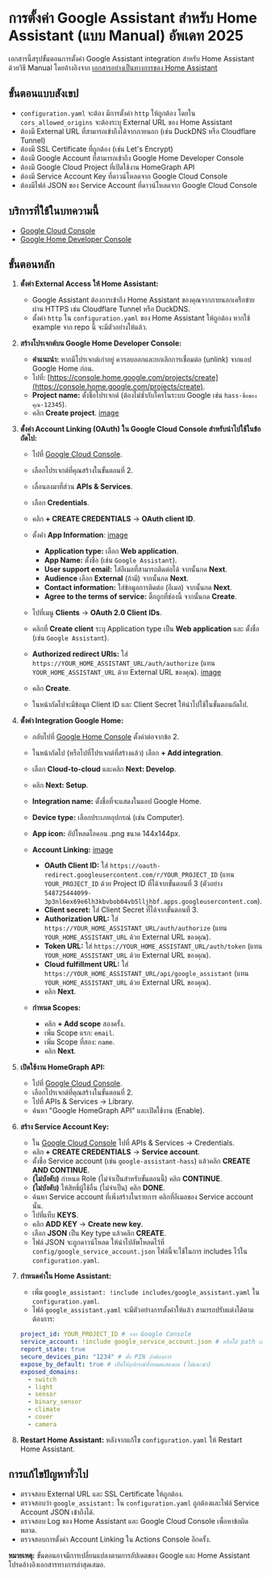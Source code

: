 # การตั้งค่า Google Assistant สำหรับ Home Assistant (แบบ Manual) อัพเดท 2025

เอกสารนี้สรุปขั้นตอนการตั้งค่า Google Assistant integration สำหรับ Home Assistant ด้วยวิธี Manual โดยอ้างอิงจาก [เอกสารอย่างเป็นทางการของ Home Assistant](https://www.home-assistant.io/integrations/google_assistant/)

## ขั้นตอนแบบสังเขป

-   `configuration.yaml` จะต้อง มีการตั้งค่า `http` ให้ถูกต้อง โดยใน `cors_allowed_origins` จะต้องระบุ External URL ของ Home Assistant
-   ต้องมี External URL ที่สามารถเข้าถึงได้จากภายนอก (เช่น DuckDNS หรือ Cloudflare Tunnel)
-   ต้องมี SSL Certificate ที่ถูกต้อง (เช่น Let's Encrypt)
-   ต้องมี Google Account ที่สามารถเข้าถึง Google Home Developer Console
-   ต้องมี Google Cloud Project ที่เปิดใช้งาน HomeGraph API
-   ต้องมี Service Account Key ที่ดาวน์โหลดจาก Google Cloud Console
-   ต้องมีไฟล์ JSON ของ Service Account ที่ดาวน์โหลดจาก Google Cloud Console

## บริการที่ใช้ในบทความนี้

-   [Google Cloud Console](https://console.cloud.google.com/)
-   [Google Home Developer Console](https://console.home.google.com/)

## ขั้นตอนหลัก

1.  **ตั้งค่า External Access ให้ Home Assistant:**
    *   Google Assistant ต้องการเข้าถึง Home Assistant ของคุณจากภายนอกเครือข่ายผ่าน HTTPS เช่น Cloudflare Tunnel หรือ DuckDNS.
    *   ตั้งค่า `http` ใน `configuration.yaml` ของ Home Assistant ให้ถูกต้อง หากใช้ example จาก repo นี้ จะมีตัวอย่างให้แล้ว.

2.  **สร้างโปรเจกต์บน Google Home Developer Console:**
    *   **คำแนะนำ:** หากมีโปรเจกต์เก่าอยู่ ควรลบออกและยกเลิกการเชื่อมต่อ (unlink) จากแอป Google Home ก่อน.
    *   ไปที่: [https://console.home.google.com/projects/create](https://console.home.google.com/projects/create).
    *   **Project name:** ตั้งชื่อโปรเจกต์ (ต้องไม่ซ้ำกับใครในระบบ Google เช่น `hass-ชื่อของคุณ-12345`).
    *   คลิก **Create project**.
    [image](assets/google-home-01.png) 

3.  **ตั้งค่า Account Linking (OAuth) ใน Google Cloud Console สำหรับนำไปใช้ในข้อถัดไป:**
    *   ไปที่ [Google Cloud Console](https://console.cloud.google.com/).
    *   เลือกโปรเจกต์ที่คุณสร้างในขั้นตอนที่ 2.
    *   เลื่อนลงมาที่ส่วน **APIs & Services**.
    *   เลือก **Credentials**.
    *   คลิก **+ CREATE CREDENTIALS** -> **OAuth client ID**.
    *   ตั้งค่่า **App Information**:
    [image](assets/google-home-03.png) 

        *   **Application type:** เลือก **Web application**.
        *   **App Name:** ตั้งชื่อ (เช่น `Google Assistant`).
        *   **User support email:** ใส่อีเมลที่สามารถติดต่อได้ จากนั้นกด **Next**.
        *   **Audience** เลือก **External** (ถ้ามี) จากนั้นกด **Next**.
        *   **Contact information:** ใส่ข้อมูลการติดต่อ (อีเมล) จากนั้นกด **Next**.
        *   **Agree to the terms of service:** ติ๊กถูกที่ช่องนี้ จากนั้นกด **Create**.
    *   ไปที่เมนู **Clients** -> **OAuth 2.0 Client IDs**.
    *   คลิกที่ **Create client** ระบุ Application type เป็น **Web application** และ ตั้งชื่อ (เช่น `Google Assistant`).
    *   **Authorized redirect URIs:** ใส่ `https://YOUR_HOME_ASSISTANT_URL/auth/authorize` (แทน `YOUR_HOME_ASSISTANT_URL` ด้วย External URL ของคุณ).
    [image](assets/google-home-02.png) 
    *   คลิก **Create**.
    *   ในหน้าถัดไปจะมีข้อมูล Client ID และ Client Secret ให้นำไปใช้ในขั้นตอนถัดไป.

1.  **ตั้งค่า Integration Google Home:**
    *   กลับไปที่ [Google Home Console](https://console.home.google.com) ตั้งค่าต่อจากข้อ 2.
    *   ในหน้าถัดไป (หรือไปที่โปรเจกต์ที่สร้างแล้ว) เลือก **+ Add integration**.
    *   เลือก **Cloud-to-cloud** และคลิก **Next: Develop**.
    *   คลิก **Next: Setup**.
    *   **Integration name:** ตั้งชื่อที่จะแสดงในแอป Google Home.
    *   **Device type:** เลือกประเภทอุปกรณ์ (เช่น Computer).
    *   **App icon:** อัปโหลดไอคอน .png ขนาด 144x144px.
    *   **Account Linking:**
    [image](assets/google-home-04.png) 

        *   **OAuth Client ID:** ใส่ `https://oauth-redirect.googleusercontent.com/r/YOUR_PROJECT_ID` (แทน `YOUR_PROJECT_ID` ด้วย Project ID ที่ได้จากขั้นตอนที่ 3 (ตัวอย่าง `548725444099-3p3nl6ex69e6lh3kbvbob04vb5lljhbf.apps.googleusercontent.com`).
        *   **Client secret:** ใส่ Client Secret ที่ได้จากขั้นตอนที่ 3.
        *   **Authorization URL:** ใส่ `https://YOUR_HOME_ASSISTANT_URL/auth/authorize` (แทน `YOUR_HOME_ASSISTANT_URL` ด้วย External URL ของคุณ).
        *   **Token URL:** ใส่ `https://YOUR_HOME_ASSISTANT_URL/auth/token` (แทน `YOUR_HOME_ASSISTANT_URL` ด้วย External URL ของคุณ).
        *   **Cloud fulfillment URL:** ใส่ `https://YOUR_HOME_ASSISTANT_URL/api/google_assistant` (แทน `YOUR_HOME_ASSISTANT_URL` ด้วย External URL ของคุณ).
        *   คลิก **Next**.
    *   **กำหนด Scopes:**
        *   คลิก **+ Add scope** สองครั้ง.
        *   เพิ่ม Scope แรก: `email`.
        *   เพิ่ม Scope ที่สอง: `name`.
        *   คลิก **Next**.

2.  **เปิดใช้งาน HomeGraph API:**
    *   ไปที่ [Google Cloud Console](https://console.cloud.google.com/).
    *   เลือกโปรเจกต์ที่คุณสร้างในขั้นตอนที่ 2.
    *   ไปที่ APIs & Services -> Library.
    *   ค้นหา "Google HomeGraph API" และเปิดใช้งาน (Enable).

3.  **สร้าง Service Account Key:**
    *   ใน [Google Cloud Console](https://console.cloud.google.com/) ไปที่ APIs & Services -> Credentials.
    *   คลิก **+ CREATE CREDENTIALS** -> **Service account**.
    *   ตั้งชื่อ Service account (เช่น `google-assistant-hass`) แล้วคลิก **CREATE AND CONTINUE**.
    *   **(ไม่บังคับ)** กำหนด Role (ไม่จำเป็นสำหรับขั้นตอนนี้) คลิก **CONTINUE**.
    *   **(ไม่บังคับ)** ให้สิทธิ์ผู้ใช้อื่น (ไม่จำเป็น) คลิก **DONE**.
    *   ค้นหา Service account ที่เพิ่งสร้างในรายการ คลิกที่อีเมลของ Service account นั้น.
    *   ไปที่แท็บ **KEYS**.
    *   คลิก **ADD KEY** -> **Create new key**.
    *   เลือก **JSON** เป็น Key type แล้วคลิก **CREATE**.
    *   ไฟล์ JSON จะถูกดาวน์โหลด ให้นำไปอัพโหลดไว้ที่ `config/google_service_account.json` ไฟล์นี้จะใช้ในการ includes ไว้ใน `configuration.yaml`.

4.  **กำหนดค่าใน Home Assistant:**
    *   เพิ่ม `google_assistant: !include includes/google_assistant.yaml` ใน `configuration.yaml`.
    *   ไฟล์ `google_assistant.yaml` จะมีตัวอย่างการตั้งค่าให้แล้ว สามารถปรับแต่งได้ตามต้องการ:
      ```yaml
      project_id: YOUR_PROJECT_ID # จาก Google Console
      service_account: !include google_service_account.json # หรือใส่ path เต็ม
      report_state: true
      secure_devices_pin: "1234" # ตั้ง PIN ถ้าต้องการ
      expose_by_default: true # เปิดให้อุปกรณ์ทั้งหมดแสดงผล (ไม่แนะนำ)
      exposed_domains:
        - switch
        - light
        - sensor
        - binary_sensor
        - climate
        - cover
        - camera
      ```

5.  **Restart Home Assistant:** หลังจากแก้ไข `configuration.yaml` ให้ Restart Home Assistant.

## การแก้ไขปัญหาทั่วไป

*   ตรวจสอบ External URL และ SSL Certificate ให้ถูกต้อง.
*   ตรวจสอบว่า `google_assistant:` ใน `configuration.yaml` ถูกต้องและไฟล์ Service Account JSON เข้าถึงได้.
*   ตรวจสอบ Log ของ Home Assistant และ Google Cloud Console เพื่อหาข้อผิดพลาด.
*   ตรวจสอบการตั้งค่า Account Linking ใน Actions Console อีกครั้ง.

**หมายเหตุ:** ขั้นตอนอาจมีการเปลี่ยนแปลงตามการอัปเดตของ Google และ Home Assistant โปรดอ้างอิงเอกสารทางการล่าสุดเสมอ.
